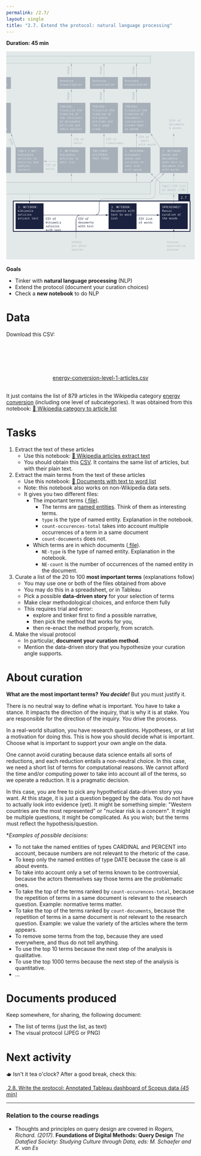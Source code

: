 ```yaml
---
permalink: /2.7/
layout: single
title: "2.7. Extend the protocol: natural language processing"
---
```


**Duration: 45 min**

[
	![Overview tuto 2.7](../assets/images/2-7.jpg)
](../assets/images/2-7.jpg)

**Goals**
* Tinker with **natural language processing** (NLP)
* Extend the protocol (document your curation choices)
* Check a **new notebook** to do NLP

# Data

Download this CSV:

<center><a href="../assets/data/2-7/energy-conversion-level-1-articles.csv">
	<i class="fas fa-file-csv" style="font-size:5em"></i><br>
	energy-conversion-level-1-articles.csv
</a><br><br></center>

It just contains the list of 879 articles in the Wikipedia category [energy conversion](https://en.wikipedia.org/wiki/Category:Energy_conversion) (including one level of subcategories). It was obtained from this notebook: [🍉&nbsp;Wikipedia category to article list](https://colab.research.google.com/github/jacomyma/mapping-controversies/blob/main/notebooks/Wikipedia_category_to_article_list.ipynb)

# Tasks

1. Extract the text of these articles
	* Use this notebook: [🍾&nbsp;Wikipedia articles extract text](https://colab.research.google.com/github/jacomyma/mapping-controversies/blob/main/notebooks/Wikipedia_articles_extract_text.ipynb)
	* You should obtain this [<i class="fas fa-file-csv"></i> CSV](../assets/data/2-7/wikipedia-articles-with-text.csv). It contains the same list of articles, but with their plain text.
1. Extract the main terms from the text of these articles
	* Use this notebook: [🍕&nbsp;Documents with text to word list](https://colab.research.google.com/github/jacomyma/mapping-controversies/blob/main/notebooks/Documents_with_text_to_word_list.ipynb)
	* Note: this notebook also works on non-Wikipedia data sets.
	* It gives you two different files:
		* The important terms ([<i class="fas fa-file-csv"></i> file](../assets/data/2-7/words.csv)).
			* The terms are [named entities](https://en.wikipedia.org/wiki/Named_entity). Think of them as interesting terms.
			* ```type``` is the type of named entity. Explanation in the notebook.
			* ```count-occurences-total``` takes into account multiple occurrences of a term in a same document
			* ```count-documents``` does not.
		* Which terms are in which documents ([<i class="fas fa-file-csv"></i> file](../assets/data/2-7/words-and-documents.csv)).
			* ```NE-type``` is the type of named entity. Explanation in the notebook.
			* ```NE-count``` is the number of occurrences of the named entity in the document.
1. Curate a list of the 20 to 100 **most important terms** (explanations follow)
	* You may use one or both of the files obtained from above
	* You may do this in a spreadsheet, or in Tableau
	* Pick a possible **data-driven story** for your selection of terms
	* Make clear methodological choices, and enforce them fully
	* This requires trial and error:
		* explore and tinker first to find a possible narrative,
		* then pick the method that works for you,
		* then re-enact the method properly, from scratch.
1. Make the visual protocol
	* In particular, **document your curation method**.
	* Mention the data-driven story that you hypothesize your curation angle supports.

# About curation

**What are the most important terms? *You decide!*** But you must justify it.

There is no neutral way to define what is important. You have to take a stance. It impacts the direction of the inquiry, that is why it is at stake. You are responsible for the direction of the inquiry. *You* drive the process.

In a real-world situation, you have research questions. Hypotheses, or at list a motivation for doing this. This is how you should decide what is important. Choose what is important to support your own angle on the data.

One cannot avoid curating because data science entails all sorts of reductions, and each reduction entails a non-neutral choice. In this case, we need a short list of terms for computational reasons. We cannot afford the time and/or computing power to take into account all of the terms, so we operate a reduction. It is a pragmatic decision.

In this case, you are free to pick any hypothetical data-driven story you want. At this stage, it is just a question begged by the data. You do not have to actually look into evidence (yet). It might be something simple: "Western countries are the most represented" or "nuclear risk is a concern". It might be multiple questions, it might be complicated. As you wish; but the terms must reflect the hypothesis/question.

**Examples of possible decisions:*
* To not take the named entities of types CARDINAL and PERCENT into account, because numbers are not relevant to the rhetoric of the case.
* To keep only the named entities of type DATE because the case is all about events.
* To take into account only a set of terms known to be controversial, because the actors themselves say those terms are the problematic ones.
* To take the top of the terms ranked by ```count-occurences-total```, because the repetition of terms in a same document is relevant to the research question. Example: normative terms matter.
* To take the top of the terms ranked by ```count-documents```, because the repetition of terms in a same document is *not* relevant to the research question. Example: we value the variety of the articles where the term appears.
* To remove some terms from the top, because they are used everywhere, and thus do not tell anything.
* To use the top 10 terms because the next step of the analysis is qualitative.
* To use the top 1000 terms because the next step of the analysis is quantitative.
* ...

# Documents produced

Keep somewhere, for sharing, the following document:
* The list of terms (just the list, as text)
* The visual protocol (JPEG or PNG)

# Next activity

🫖 Isn't it tea o'clock? After a good break, check this:

[<i class="fas fa-forward"></i>&nbsp;2.8. Write the protocol: Annotated Tableau dashboard of Scopus data *(45 min)*](../2.8/)

---

### Relation to the course readings

* Thoughts and principles on query design are covered in *Rogers, Richard. (2017).* **Foundations of Digital Methods: Query Design** *The Datafied Society: Studying Culture through Data, eds: M. Schaefer and K. van Es*